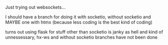 Just trying out websockets...

I should have a branch for doing it with socketio, without socketio and MAYBE one with htmx (because less coding is the best kind of coding)

turns out using flask for stuff other than socketio is janky as hell and kind of unnessessary, hx-ws and without socketio branches have not been done
